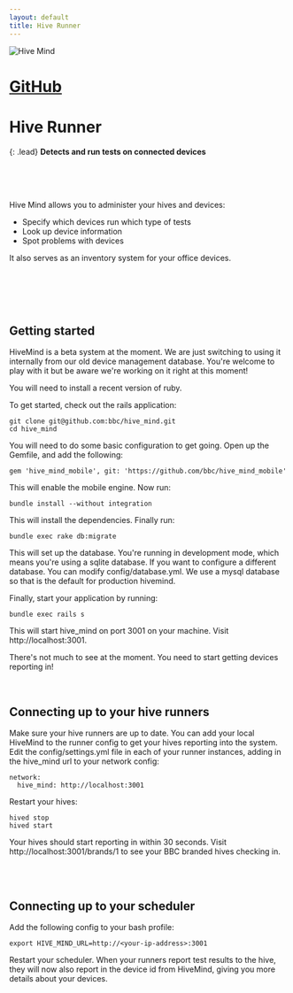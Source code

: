 ```yaml
---
layout: default
title: Hive Runner
---
```

<img src="/hive-ci/images/hive-runner.png" class="col-md-2 pull-left img-responsive" alt="Hive Mind">
<h1 class="pull-right"><a href="https://github.com/hive-ci/hive-runner" class="label label-danger">GitHub</a></h1>

# Hive Runner

{: .lead}
**Detects and run tests on connected devices**

<br />
<br />
<br />

Hive Mind allows you to administer your hives and devices:

* Specify which devices run which type of tests
* Look up device information
* Spot problems with devices

It also serves as an inventory system for your office devices.

<br />
<br />
<br />
<br />


## Getting started

HiveMind is a beta system at the moment. We are just switching to using it internally from
our old device management database. You're welcome to play with it but be aware we're working
on it right at this moment!

You will need to install a recent version of ruby.

To get started, check out the rails application:

    git clone git@github.com:bbc/hive_mind.git
    cd hive_mind

You will need to do some basic configuration to get going. Open up the Gemfile, and add the following:

    gem 'hive_mind_mobile', git: 'https://github.com/bbc/hive_mind_mobile'

This will enable the mobile engine. Now run:

    bundle install --without integration

This will install the dependencies. Finally run:

    bundle exec rake db:migrate

This will set up the database. You're running in development mode, which means you're using a sqlite
database. If you want to configure a different database. You can modify config/database.yml. We use
a mysql database so that is the default for production hivemind.

Finally, start your application by running:

    bundle exec rails s

This will start hive_mind on port 3001 on your machine. Visit http://localhost:3001.

There's not much to see at the moment. You need to start getting devices reporting in!

<br />

## Connecting up to your hive runners

Make sure your hive runners are up to date. You can add your local HiveMind to the runner config
to get your hives reporting into the system. Edit the config/settings.yml file in each of your
runner instances, adding in the hive_mind url to your network config:

    network:
      hive_mind: http://localhost:3001

Restart your hives:

    hived stop
    hived start

Your hives should start reporting in within 30 seconds. Visit http://localhost:3001/brands/1 to
see your BBC branded hives checking in.

<br />
<br />

## Connecting up to your scheduler

Add the following config to your bash profile:

    export HIVE_MIND_URL=http://<your-ip-address>:3001

Restart your scheduler. When your runners report test results to the hive, they will now also
report in the device id from HiveMind, giving you more details about your devices.
